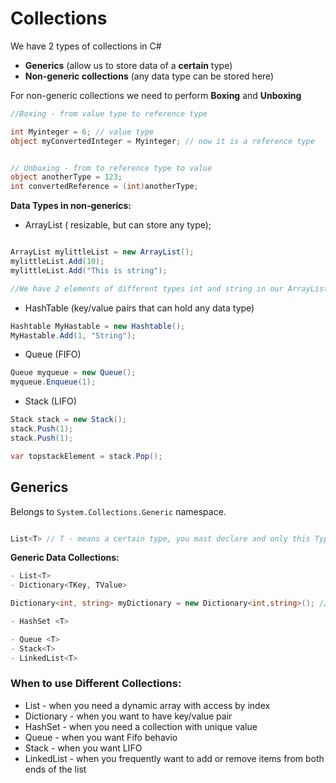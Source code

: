 # Collections

We have 2 types of collections in C#

- **Generics** (allow us to store data of a **certain** type)
- **Non-generic collections** (any data type can be stored here)

For non-generic collections we need to perform 
**Boxing** and **Unboxing**

```csharp
//Boxing - from value type to reference type

int Myinteger = 6; // value type
object myConvertedInteger = Myinteger; // now it is a reference type


// Unboxing - from to reference type to value
object anotherType = 123;
int convertedReference = (int)anotherType;

```

**Data Types in non-generics:**

- ArrayList ( resizable, but can store any type);

```csharp

ArrayList mylittleList = new ArrayList();
mylittleList.Add(10);
mylittleList.Add("This is string");

//We have 2 elements of different types int and string in our ArrayList;
```

- HashTable (key/value pairs that can hold any data type)

```csharp
Hashtable MyHastable = new Hashtable();
MyHastable.Add(1, "String");
```

- Queue (FIFO) 

```csharp
Queue myqueue = new Queue();
myqueue.Enqueue(1);
```

- Stack (LIFO) 

```csharp
Stack stack = new Stack();
stack.Push(1);
stack.Push(1);

var topstackElement = stack.Pop();

```


## Generics 

Belongs to ```System.Collections.Generic``` namespace. 

```csharp

List<T> // T - means a certain type, you mast declare and only this Type is allowed to be stored in the collection

```

**Generic Data Collections:**
```csharp
- List<T> 
- Dictionary<TKey, TValue>

Dictionary<int, string> myDictionary = new Dictionary<int,string>(); // Dictionary<TKey,

- HashSet <T> 

- Queue <T>
- Stack<T>
- LinkedList<T>
```

### When to use Different Collections:

- List - when you need a dynamic array with access by index
- Dictionary - when you want to have key/value pair
- HashSet - when you need a collection with unique value
- Queue - when you want Fifo behavio
- Stack - when you want LIFO
- LinkedList - when you frequently want to add or remove items from both ends of the list